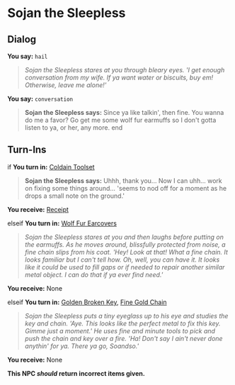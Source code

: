 # Sojan the Sleepless
## Dialog

**You say:** `hail`



>*Sojan the Sleepless stares at you through bleary eyes.  'I get enough conversation from my wife.  If ya want water or biscuits, buy em!  Otherwise, leave me alone!'*

**You say:** `conversation`



>**Sojan the Sleepless says:** Since ya like talkin', then fine. You wanna do me a favor? Go get me some wolf fur earmuffs so I don't gotta listen to ya, or her, any more.
end

## Turn-Ins





if **You turn in:** [Coldain Toolset](/item/25104)


>**Sojan the Sleepless says:** Uhhh, thank you... Now I can uhh... work on fixing some things around... 'seems to nod off for a moment as he drops a small note on the ground.'


 **You receive:**  [Receipt](/item/20474) 

elseif **You turn in:** [Wolf Fur Earcovers](/item/30037)


>*Sojan the Sleepless stares at you and then laughs before putting on the earmuffs.  As he moves around, blissfully protected from noise, a fine chain slips from his coat.  'Hey!  Look at that!  What a fine chain.  It looks familiar but I can't tell how.  Oh, well, you can have it.  It looks like it could be used to fill gaps or if needed to repair another similar metal object.  I can do that if ya ever find need.'*


 **You receive:** None 

elseif **You turn in:** [Golden Broken Key](/item/30057), [Fine Gold Chain](/item/30038)


>*Sojan the Sleepless puts a tiny eyeglass up to his eye and studies the key and chain.  'Aye.  This looks like the perfect metal to fix this key.  Gimme just a moment.'  He uses fine and minute tools to pick and push the chain and key over a fire.  'Ha!  Don't say I ain't never done anythin' for ya.  There ya go, Soandso.'*


 **You receive:** None 

**This NPC *should* return incorrect items given.**
